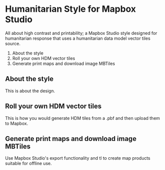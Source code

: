 # Humanitarian Style for Mapbox Studio

All about high contrast and printability; a Mapbox Studio style designed for humanitarian response that uses a humanitarian data model vector tiles source.

1. About the style
2. Roll your own HDM vector tiles
3. Generate print maps and download image MBTiles

## About the style

This is about the design.

## Roll your own HDM vector tiles

This is how you would generate HDM tiles from a .pbf and then upload them to Mapbox.

## Generate print maps and download image MBTiles

Use Mapbox Studio's export functionality and tl to create map products suitable for offline use.
